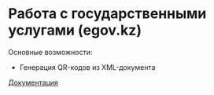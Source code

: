 # Работа с государственными услугами (egov.kz)

Основные возможности:

* Генерация QR-кодов из XML-документа

[Документация](docs/README.md)
